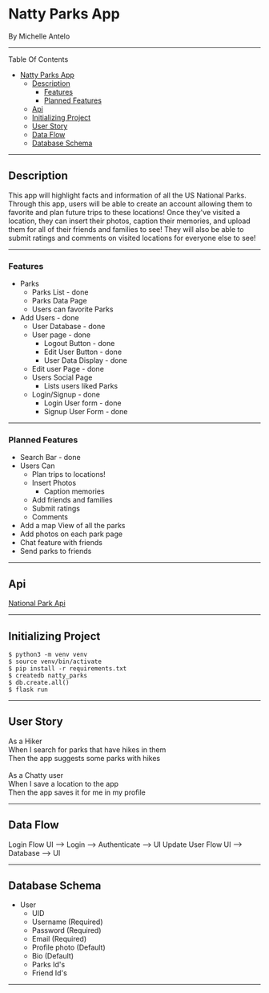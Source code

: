 # Natty Parks App
By Michelle Antelo
___
Table Of Contents
- [Natty Parks App](#natty-parks-app)
  - [Description](#description)
    - [Features](#features)
    - [Planned Features](#planned-features)
  - [Api](#api)
  - [Initializing Project](#initializing-project)
  - [User Story](#user-story)
  - [Data Flow](#data-flow)
  - [Database Schema](#database-schema)
___
## Description
This app will highlight facts and information of all the US National Parks. Through this app, users will be able to create an account allowing them to favorite and plan future trips to these locations! Once they've visited a location, they can insert their photos, caption their memories, and upload them for all of their friends and families to see! They will also be able to submit ratings and comments on visited locations for everyone else to see!
___
### Features
- Parks
  - Parks List - done
  - Parks Data Page
  - Users can favorite Parks
- Add Users - done
  - User Database - done
  - User page - done
    - Logout Button - done
    - Edit User Button - done
    - User Data Display - done
  - Edit user Page - done
  - Users Social Page 
    - Lists users liked Parks
  - Login/Signup - done
    - Login User form - done
    - Signup User Form - done
___
### Planned Features
- Search Bar - done
- Users Can
  - Plan trips to locations! 
  - Insert Photos
    - Caption memories 
  - Add friends and families
  - Submit ratings
  - Comments 
- Add a map View of all the parks
- Add photos on each park page
- Chat feature with friends
- Send parks to friends
___
## Api
  [National Park Api](https://rapidapi.com/jonahtaylor/api/national-park-service/)
___

## Initializing Project
    $ python3 -m venv venv
    $ source venv/bin/activate
    $ pip install -r requirements.txt
    $ createdb natty_parks   
    $ db.create.all()
    $ flask run
___
## User Story
As a Hiker
<br> 
When I search for parks that have hikes in them
<br>
Then the app suggests some parks with hikes
<br><br>
As a Chatty user
<br> 
When I save a location to the app
<br>
Then the app saves it for me in my profile
___
## Data Flow
Login Flow
UI --> Login --> Authenticate --> UI
Update User Flow
UI --> Database --> UI
___
## Database Schema
* User
  * UID
  * Username (Required)
  * Password (Required)
  * Email (Required)
  * Profile photo (Default)
  * Bio (Default)
  * Parks Id's
  * Friend Id's
___